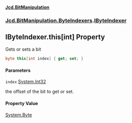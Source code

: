 #### [Jcd.BitManipulation](index.md 'index')
### [Jcd.BitManipulation.ByteIndexers](Jcd.BitManipulation.ByteIndexers.md 'Jcd.BitManipulation.ByteIndexers').[IByteIndexer](Jcd.BitManipulation.ByteIndexers.IByteIndexer.md 'Jcd.BitManipulation.ByteIndexers.IByteIndexer')

## IByteIndexer.this[int] Property

Gets or sets a bit

```csharp
byte this[int index] { get; set; }
```
#### Parameters

<a name='Jcd.BitManipulation.ByteIndexers.IByteIndexer.this[int].index'></a>

`index` [System.Int32](https://docs.microsoft.com/en-us/dotnet/api/System.Int32 'System.Int32')

the offset of the bit to get or set.

#### Property Value
[System.Byte](https://docs.microsoft.com/en-us/dotnet/api/System.Byte 'System.Byte')